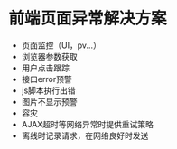# 前端页面异常解决方案

* 页面监控（UI，pv...）
* 浏览器参数获取
* 用户点击跟踪
* 接口error预警
* js脚本执行出错
* 图片不显示预警
* 容灾
* AJAX超时等网络异常时提供重试策略
* 离线时记录请求，在网络良好时发送


